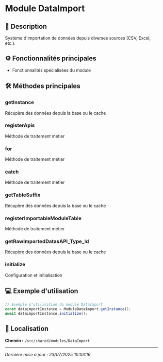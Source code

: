 # Module DataImport

## 📖 Description

Système d'importation de données depuis diverses sources (CSV, Excel, etc.).

## ⚙️ Fonctionnalités principales

- Fonctionnalités spécialisées du module



## 🛠️ Méthodes principales

### getInstance
Récupère des données depuis la base ou le cache

### registerApis
Méthode de traitement métier

### for
Méthode de traitement métier

### catch
Méthode de traitement métier

### getTableSuffix
Récupère des données depuis la base ou le cache

### registerImportableModuleTable
Méthode de traitement métier

### getRawImportedDatasAPI_Type_Id
Récupère des données depuis la base ou le cache

### initialize
Configuration et initialisation



## 💻 Exemple d'utilisation

```typescript
// Exemple d'utilisation du module DataImport
const dataimportInstance = ModuleDataImport.getInstance();
await dataimportInstance.initialize();
```

## 📍 Localisation

**Chemin :** `/src/shared/modules/DataImport`

---

*Dernière mise à jour : 23/07/2025 10:03:16*
